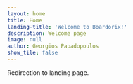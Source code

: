 ```yaml
---
layout: home
title: Home
landing-title: 'Welcome to Boardorix!'
description: Welcome page
image: null
author: Georgios Papadopoulos
show_tile: false
---
```


Redirection to landing page.
